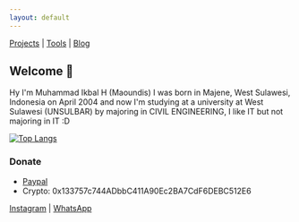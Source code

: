 ```yaml
---
layout: default
---
```


[Projects](./projects.html) | [Tools](https://tools.maoundis.com) | [Blog](https://blog.maoundis.com)

## Welcome 👏

Hy I'm Muhammad Ikbal H (Maoundis) I was born in Majene, West Sulawesi, Indonesia on April 2004 and now I'm studying at a university at West Sulawesi (UNSULBAR) by majoring in CIVIL ENGINEERING, I like IT but not majoring in IT :D

[![Top Langs](https://github-readme-stats.vercel.app/api/top-langs/?username=scp1337&theme=coder&layout=compact)](https://scp1337.github.io)

### Donate
+ [Paypal](https://paypal.me/ikbalRdmc)
+ Crypto: 0x133757c744ADbbC411A90Ec2BA7CdF6DEBC512E6

[Instagram](https://www.instagram.com/ikbal.rdmc__) | [WhatsApp](https://wa.me/+6283138932677)
